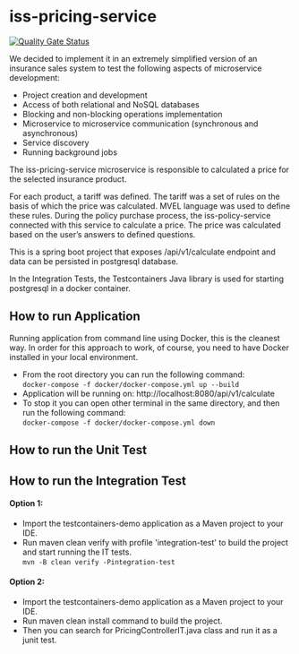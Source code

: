 # iss-pricing-service

[![Quality Gate Status](https://sonarcloud.io/api/project_badges/measure?project=iss-pricing-service&metric=alert_status)](https://sonarcloud.io/dashboard?id=iss-pricing-service)

We decided to implement it in an extremely simplified version of an insurance sales system to test the following aspects of microservice development:

* Project creation and development
* Access of both relational and NoSQL databases
* Blocking and non-blocking operations implementation
* Microservice to microservice communication (synchronous and asynchronous)
* Service discovery
* Running background jobs


The iss-pricing-service microservice is responsible to calculated a price for the selected insurance product.

For each product, a tariff was defined. The tariff was a set of rules on the basis of which the price was calculated. MVEL language was used to define these rules. During the policy purchase process, the iss-policy-service connected with this service to calculate a price. The price was calculated based on the user’s answers to defined questions.

This is a spring boot project that exposes /api/v1/calculate endpoint and data can be persisted in postgresql database.

In the Integration Tests, the Testcontainers Java library is used for starting postgresql in a docker container.

## How to run Application

Running application from command line using Docker, this is the cleanest way.
In order for this approach to work, of course, you need to have Docker installed in your local environment.

* From the root directory you can run the following command:<br/>
    ```docker-compose -f docker/docker-compose.yml up --build```
* Application will be running on: http://localhost:8080/api/v1/calculate
* To stop it you can open other terminal in the same directory, and then run the following command:<br/>
    ```docker-compose -f docker/docker-compose.yml down```

## How to run the Unit Test

## How to run the Integration Test

#### Option 1:
* Import the testcontainers-demo application as a Maven project to your IDE.
* Run maven clean verify with profile 'integration-test' to build the project and start running the IT tests.<br/>
    ```mvn -B clean verify -Pintegration-test```

#### Option 2:
* Import the testcontainers-demo application as a Maven project to your IDE.
* Run maven clean install command to build the project.
* Then you can search for PricingControllerIT.java class and run it as a junit test.
